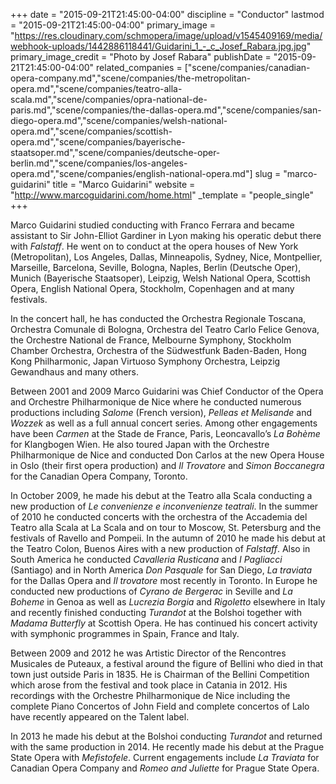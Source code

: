 +++
date = "2015-09-21T21:45:00-04:00"
discipline = "Conductor"
lastmod = "2015-09-21T21:45:00-04:00"
primary_image = "https://res.cloudinary.com/schmopera/image/upload/v1545409169/media/webhook-uploads/1442886118441/Guidarini_1_-_c_Josef_Rabara.jpg.jpg"
primary_image_credit = "Photo by Josef Rabara"
publishDate = "2015-09-21T21:45:00-04:00"
related_companies = ["scene/companies/canadian-opera-company.md","scene/companies/the-metropolitan-opera.md","scene/companies/teatro-alla-scala.md","scene/companies/opra-national-de-paris.md","scene/companies/the-dallas-opera.md","scene/companies/san-diego-opera.md","scene/companies/welsh-national-opera.md","scene/companies/scottish-opera.md","scene/companies/bayerische-staatsoper.md","scene/companies/deutsche-oper-berlin.md","scene/companies/los-angeles-opera.md","scene/companies/english-national-opera.md"]
slug = "marco-guidarini"
title = "Marco Guidarini"
website = "http://www.marcoguidarini.com/home.html"
_template = "people_single"
+++

Marco Guidarini studied conducting with Franco Ferrara and became assistant to Sir John-Elliot Gardiner in Lyon making his operatic debut there with *Falstaff*. He went on to conduct at the opera houses of New York (Metropolitan), Los Angeles, Dallas, Minneapolis, Sydney, Nice, Montpellier, Marseille, Barcelona, Seville, Bologna, Naples, Berlin (Deutsche Oper), Munich (Bayerische Staatsoper), Leipzig, Welsh National Opera, Scottish Opera, English National Opera, Stockholm, Copenhagen and at many festivals.

In the concert hall, he has conducted the Orchestra Regionale Toscana, Orchestra Comunale di Bologna, Orchestra del Teatro Carlo Felice Genova, the Orchestre National de France, Melbourne Symphony, Stockholm Chamber Orchestra, Orchestra of the Südwestfunk Baden-Baden, Hong Kong Philharmonic, Japan Virtuoso Symphony Orchestra, Leipzig Gewandhaus and many others.

Between 2001 and 2009 Marco Guidarini was Chief Conductor of the Opera and Orchestre Philharmonique de Nice where he conducted numerous productions including *Salome* (French version), *Pelleas et Melisande* and *Wozzek* as well as a full annual concert series. Among other engagements have been *Carmen* at the Stade de France, Paris, Leoncavallo’s *La Bohème* for Klangbogen Wien. He also toured Japan with the Orchestre Philharmonique de Nice and conducted Don Carlos at the new Opera House in Oslo (their first opera production) and *Il Trovatore* and *Simon Boccanegra* for the Canadian Opera Company, Toronto.

In October 2009, he made his debut at the Teatro alla Scala conducting a new production of *Le convenienze e inconvenienze teatrali*. In the summer of 2010 he conducted concerts with the orchestra of the Accademia del Teatro alla Scala at La Scala and on tour to Moscow, St. Petersburg and the festivals of Ravello and Pompeii. In the autumn of 2010 he made his debut at the Teatro Colon, Buenos Aires with a new production of *Falstaff*. Also in South America he conducted *Cavalleria Rusticana* and *I Pagliacci* (Santiago) and in North America *Don Pasquale* for San Diego, *La traviata* for the Dallas Opera and *Il trovatore* most recently in Toronto. In Europe he conducted new productions of *Cyrano de Bergerac* in Seville and *La Boheme* in Genoa as well as *Lucrezia Borgia* and *Rigoletto* elsewhere in Italy and recently finished conducting *Turandot* at the Bolshoi together with *Madama Butterfly* at Scottish Opera. He has continued his concert activity with symphonic programmes in Spain, France and Italy.

Between 2009 and 2012 he was Artistic Director of the Rencontres Musicales de Puteaux, a festival around the figure of Bellini who died in that town just outside Paris in 1835. He is Chairman of the Bellini Competition which arose from the festival and took place in Catania in 2012. His recordings with the Orchestre Philharmonique de Nice including the complete Piano Concertos of John Field and complete concertos of Lalo have recently appeared on the Talent label.

In 2013 he made his debut at the Bolshoi conducting *Turandot* and returned with the same production in 2014. He recently made his debut at the Prague State Opera with *Mefistofele*. Current engagements include *La Traviata* for Canadian Opera Company and *Romeo and Juliette* for Prague State Opera.
